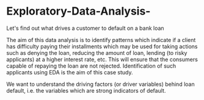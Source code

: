 # Exploratory-Data-Analysis-
Let's find out what drives a customer to default on a bank loan 

The aim of this data analysis is to identify patterns which indicate if a client has difficulty paying their installments 
which may be used for taking actions such as denying the loan, reducing the amount of loan, lending (to risky applicants) 
at a higher interest rate, etc. This will ensure that the consumers capable of repaying the loan are not rejected. 
Identification of such applicants using EDA is the aim of this case study.

We want to understand the driving factors (or driver variables) behind loan default, i.e. the variables which are strong indicators of default.

